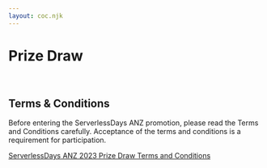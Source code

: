 ```yaml
---
layout: coc.njk
---
```


# Prize Draw
&nbsp;
## Terms & Conditions

Before entering the ServerlessDays ANZ promotion, please read the Terms and Conditions carefully. Acceptance of the terms and conditions is a requirement for participation.

[ServerlessDays ANZ 2023 Prize Draw Terms and Conditions](/static/ServerlessDays_ANZ_2023_Prize_Draw_Terms_and_Conditions.pdf)